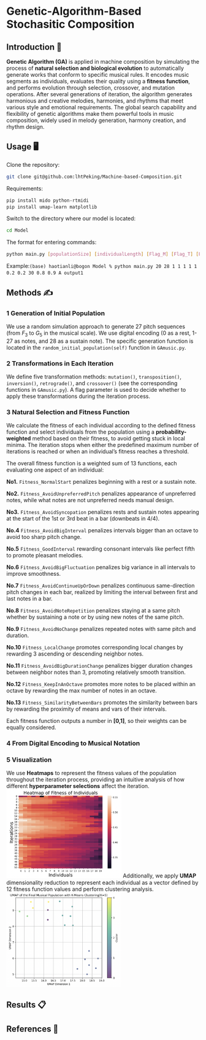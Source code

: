 # Genetic-Algorithm-Based Stochasitic Composition

## Introduction 👋

**Genetic Algorithm (GA)** is applied in machine composition by simulating the process of **natural selection and biological evolution** to automatically generate works that conform to specific musical rules. It encodes music segments as individuals, evaluates their quality using a **fitness function**, and performs evolution through selection, crossover, and mutation operations. After several generations of iteration, the algorithm generates harmonious and creative melodies, harmonies, and rhythms that meet various style and emotional requirements. The global search capability and flexibility of genetic algorithms make them powerful tools in music composition, widely used in melody generation, harmony creation, and rhythm design.

## Usage 🖥️
Clone the repository:
``` bash
git clone git@github.com:lhtPeking/Machine-based-Composition.git
```
Requirements:
``` bash
pip install mido python-rtmidi
pip install umap-learn matplotlib
```
Switch to the directory where our model is located:
``` bash
cd Model
```
The format for entering commands:
``` bash
python main.py [populationSize] [individualLength] [Flag_M] [Flag_T] [Flag_I] [Flag_R] [Flag_C] [mutationRatio] [crossoverRatio] [maxIter] [fitness_Iter] [fitness_Final] [fitnessFunction] [fileName]
```

Example:```(base) haotianli@bogon Model % python main.py 20 28 1 1 1 1 1 0.2 0.2 30 0.8 0.9 A output1```

  

## Methods ✍️

### 1 Generation of Initial Population

We use a random simulation approach to generate 27 pitch sequences (from $F_3$ to $G_5$ in the musical scale). We use digital encoding (0 as a rest, 1-27 as notes, and 28 as a sustain note). The specific generation function is located in the ```random_initial_population(self)``` function in ```GAmusic.py```.

### 2 Transformations in Each Iteration

We define five transformation methods: ```mutation()```, ```transposition()```, ```inversion()```, ```retrograde()```, and ```crossover()``` (see the corresponding functions in ```GAmusic.py```). A flag parameter is used to decide whether to apply these transformations during the iteration process.

### 3 Natural Selection and Fitness Function

We calculate the fitness of each individual according to the defined fitness function and select individuals from the population using a **probability-weighted** method based on their fitness, to avoid getting stuck in local minima. The iteration stops when either the predefined maximum number of iterations is reached or when an individual’s fitness reaches a threshold.

The overall fitness function is a weighted sum of 13 functions, each evaluating one aspect of an individual:

**No1.** ```Fitness_NormalStart``` penalizes beginning with a rest or a sustain note.

**No2.** ```Fitness_AvoidUnpreferredPitch``` penalizes appearance of unpreferred notes, while what notes are not unpreferred needs manual design.

**No3.** ```Fitness_AvoidSyncopation``` penalizes rests and sustain notes appearing at the start of the 1st or 3rd beat in a bar (downbeats in 4/4).

**No.4** ```Fitness_AvoidBigInterval``` penalizes intervals bigger than an octave to avoid too sharp pitch change.

**No.5** ```Fitness_GoodInterval``` rewarding consonant intervals like perfect fifth to promote pleasant melodies.

**No.6** ```Fitness_AvoidBigFluctuation``` penalizes big variance in all intervals to improve smoothness.

**No.7** ```Fitness_AvoidContinueUpOrDown``` penalizes continuous same-direction pitch changes in each bar, realized by limiting the interval between first and last notes in a bar.

**No.8** ```Fitness_AvoidNoteRepetition``` penalizes staying at a same pitch whether by sustaining a note or by using new notes of the same pitch.

**No.9** ```Fitness_AvoidNoChange``` penalizes repeated notes with same pitch and duration.

**No.10** ```Fitness_LocalChange``` promotes corresponding local changes by rewarding 3 ascending or descending neighbor notes.

**No.11** ```Fitness_AvoidBigDurationChange``` penalizes bigger duration changes between neighbor notes than 3, promoting relatively smooth transition.

**No.12** ```Fitness_KeepInAnOctave``` promotes more notes to be placed within an octave by rewarding the max number of notes in an octave.

**No.13** ```Fitness_SimilarityBetweenBars``` promotes the similarity between bars by rewarding the proximity of means and vars of their intervals.

Each fitness function outputs a number in **[0,1]**, so their weights can be equally considered.

### 4 From Digital Encoding to Musical Notation

### 5 Visualization

We use **Heatmaps** to represent the fitness values of the population throughout the iteration process, providing an intuitive analysis of how different **hyperparameter selections** affect the iteration. 
<img src="./Results/Example-Heatmap.png" alt="Heatmap-example" width="300"/>
Additionally, we apply **UMAP** dimensionality reduction to represent each individual as a vector defined by 12 fitness function values and perform clustering analysis.
<img src="./Results/Example-UMAP.png" alt="UMAP-example" width="300"/>

## Results 📋

  

## References 📜
  

